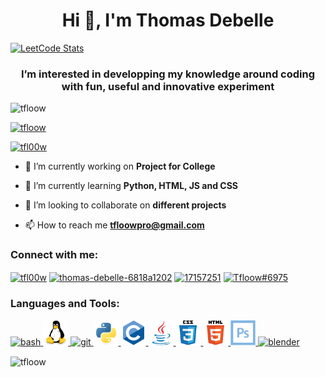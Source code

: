 <h1 align="center">Hi 👋, I'm Thomas Debelle</h1>


[![LeetCode Stats](https://leetcard.jacoblin.cool/Tfloow?theme=unicorn&extension=activity)](https://leetcard.jacoblin.cool/JacobLinCool?theme=unicorn&extension=activity)

<h3 align="center">I’m interested in developping my knowledge around coding with fun, useful and innovative experiment</h3>

<p align="left"> <img src="https://komarev.com/ghpvc/?username=tfloow&label=Profile%20views&color=0e75b6&style=flat" alt="tfloow" /> </p>

<p align="left"> <a href="https://github.com/ryo-ma/github-profile-trophy"><img src="https://github-profile-trophy.vercel.app/?username=tfloow" alt="tfloow" /></a> </p>

<p align="left"> <a href="https://twitter.com/tfl00w" target="blank"><img src="https://img.shields.io/twitter/follow/tfl00w?logo=twitter&style=for-the-badge" alt="tfl00w" /></a> </p>

- 🔭 I’m currently working on **Project for College**

- 🌱 I’m currently learning **Python, HTML, JS and CSS**

- 👯 I’m looking to collaborate on **different projects**

- 📫 How to reach me **tfloowpro@gmail.com**

<h3 align="left">Connect with me:</h3>
<p align="left">
<a href="https://twitter.com/tfl00w" target="blank"><img align="center" src="https://raw.githubusercontent.com/rahuldkjain/github-profile-readme-generator/master/src/images/icons/Social/twitter.svg" alt="tfl00w" height="30" width="40" /></a>
<a href="https://linkedin.com/in/thomas-debelle-6818a1202" target="blank"><img align="center" src="https://raw.githubusercontent.com/rahuldkjain/github-profile-readme-generator/master/src/images/icons/Social/linked-in-alt.svg" alt="thomas-debelle-6818a1202" height="30" width="40" /></a>
<a href="https://stackoverflow.com/users/17157251" target="blank"><img align="center" src="https://raw.githubusercontent.com/rahuldkjain/github-profile-readme-generator/master/src/images/icons/Social/stack-overflow.svg" alt="17157251" height="30" width="40" /></a>
<a href="https://discord.gg/Tfloow#6975" target="blank"><img align="center" src="https://raw.githubusercontent.com/rahuldkjain/github-profile-readme-generator/master/src/images/icons/Social/discord.svg" alt="Tfloow#6975" height="30" width="40" /></a>
</p>

<h3 align="left">Languages and Tools:</h3>
<p align="left"> <a href="https://www.gnu.org/software/bash/" target="_blank" rel="noreferrer"> <img src="https://upload.wikimedia.org/wikipedia/commons/thumb/4/4b/Bash_Logo_Colored.svg/2048px-Bash_Logo_Colored.svg.png" alt="bash" width="40" height="40"/> </a> 
<a href="https://www.linux.org/" target="_blank" rel="noreferrer"> <img src="https://raw.githubusercontent.com/devicons/devicon/master/icons/linux/linux-original.svg" alt="linux" width="40" height="40"/> </a>
<a href="https://git-scm.com/" target="_blank" rel="noreferrer"> <img src="https://www.vectorlogo.zone/logos/git-scm/git-scm-icon.svg" alt="git" width="40" height="40"/> </a>
  <a href="https://www.python.org" target="_blank" rel="noreferrer"> <img src="https://raw.githubusercontent.com/devicons/devicon/master/icons/python/python-original.svg" alt="python" width="40" height="40"/> </a>
  <a href="https://www.cprogramming.com/" target="_blank" rel="noreferrer"> <img src="https://raw.githubusercontent.com/devicons/devicon/master/icons/c/c-original.svg" alt="c" width="40" height="40"/> </a>
   <a href="https://www.java.com" target="_blank" rel="noreferrer"> <img src="https://raw.githubusercontent.com/devicons/devicon/master/icons/java/java-original.svg" alt="java" width="40" height="40"/> </a> 
  <a href="https://www.w3schools.com/css/" target="_blank" rel="noreferrer"> <img src="https://raw.githubusercontent.com/devicons/devicon/master/icons/css3/css3-original-wordmark.svg" alt="css3" width="40" height="40"/> </a>  <a href="https://www.w3.org/html/" target="_blank" rel="noreferrer"> <img src="https://raw.githubusercontent.com/devicons/devicon/master/icons/html5/html5-original-wordmark.svg" alt="html5" width="40" height="40"/> </a><a href="https://www.photoshop.com/en" target="_blank" rel="noreferrer"> <img src="https://raw.githubusercontent.com/devicons/devicon/master/icons/photoshop/photoshop-line.svg" alt="photoshop" width="40" height="40"/> </a>  
<a href="https://www.blender.org/" target="_blank" rel="noreferrer"> <img src="https://download.blender.org/branding/community/blender_community_badge_white.svg" alt="blender" width="40" height="40"/> </a> </p>

<p><img align="center" src="https://github-readme-streak-stats.herokuapp.com/?user=tfloow&" alt="tfloow" /></p>
